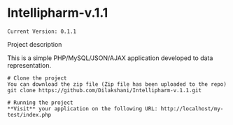 # Intellipharm-v.1.1
```
Current Version: 0.1.1
```

Project description

This is a simple PHP/MySQL/JSON/AJAX application developed to data representation.

```
# Clone the project
You can download the zip file (Zip file has been uploaded to the repo)
git clone https://github.com/Dilakshani/Intellipharm-v.1.1.git

# Running the project
**Visit** your application on the following URL: http://localhost/my-test/index.php

